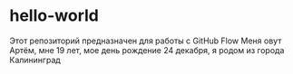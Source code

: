 # hello-world
Этот репозиторий предназначен для работы с  GitHub Flow
Меня овут Артём, мне 19 лет, мое день рождение 24 декабря, я родом из города Калининград
